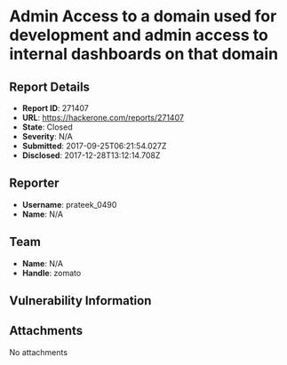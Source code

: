 # Admin Access to a domain used for development and admin access to internal dashboards on that domain

## Report Details
- **Report ID**: 271407
- **URL**: https://hackerone.com/reports/271407
- **State**: Closed
- **Severity**: N/A
- **Submitted**: 2017-09-25T06:21:54.027Z
- **Disclosed**: 2017-12-28T13:12:14.708Z

## Reporter
- **Username**: prateek_0490
- **Name**: N/A

## Team
- **Name**: N/A
- **Handle**: zomato

## Vulnerability Information


## Attachments
No attachments
